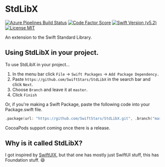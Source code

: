 # StdLibX
[![Azure Pipelines Build Status](https://img.shields.io/azure-devops/build/SwiftStars/cf764067-e0bf-47cf-ba14-ac21bb8771d8/1?logo=Azure%20Pipelines&logoColor=informational&style=flat-square)](https://dev.azure.com/SwiftStars/StdLibX/_build?definitionId=1) [![Code Factor Score](https://img.shields.io/codefactor/grade/github/SwiftStars/StdLibX?logo=codefactor&style=flat-square)](https://www.codefactor.io/repository/github/swiftstars/stdlibx) [![Swift Version (v5.2)](https://img.shields.io/badge/Swift-v5.2-orange?style=flat-square&logo=swift)](https://github.com/apple/swift) [![License MIT](https://img.shields.io/github/license/SwiftStars/StLibX?color=blue&logo=GitHub&style=flat-square)](LICENSE)

An extension to the Swift Standard Library.

## Using StdLibX in your project.
To use StdLibX in your project...
1. In the menu bar click `File` -> `Swift Packages` -> `Add Package Dependency.`
2. Paste `https://github.com/SwiftStars/StdLibX` in the search bar and click `Next`.
3. Choose `Branch` and leave it at `master`.
4. Click `Finish`

Or, if you're making a Swift Package, paste the following code into your Package.swift file.
```Swift
.package(url: "https://github.com/SwiftStars/StdLibX.git", .branch("master"))
```
CocoaPods support coming once there is a release.

## Why is it called StdLibX?
I got inspired by [SwiftUIX](https://github.com/SwiftUIX/SwiftUIX), but that one has mostly just SwiftUI stuff, this has Foundation stuff. :smile:
